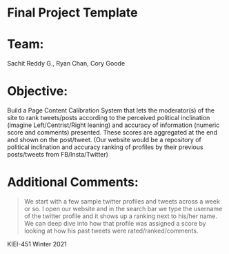 # Final Project Template

# Team: 
Sachit Reddy G., Ryan Chan, Cory Goode

# Objective: 
Build a Page Content Calibration System that lets the moderator(s) of the site to rank tweets/posts according to the perceived political inclination (imagine Left/Centrist/Right leaning) and accuracy of information (numeric score and comments) presented. These scores are aggregated at the end and shown on the post/tweet. (Our website would be a repository of political inclination and accuracy ranking of profiles by their previous posts/tweets from FB/Insta/Twitter)

# Additional Comments:
> We start with a few sample twitter profiles and tweets across a week or so. 
> I open our website and in the search bar we type the username of the twitter profile and it shows up a ranking next to his/her name. 
> We can deep dive into how that profile was assigned a score by looking at how his past tweets were rated/ranked/comments.

KIEI-451 Winter 2021